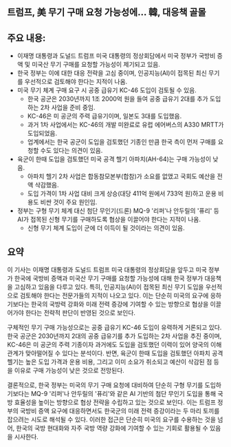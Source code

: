 ## 트럼프, 美 무기 구매 요청 가능성에… 韓, 대응책 골몰

## 주요 내용:
*   이재명 대통령과 도널드 트럼프 미국 대통령의 정상회담에서 미국 정부가 국방비 증액 및 미국산 무기 구매를 요청할 가능성이 제기되고 있음.
*   한국 정부는 이에 대한 대응 전략을 고심 중이며, 인공지능(AI)이 접목된 최신 무기를 우선적으로 검토해야 한다는 지적이 나옴.
*   미국 무기 체계 구매 요구 시 공중 급유기 KC-46 도입이 검토될 수 있음.
    *   한국 공군은 2030년까지 1조 2000억 원을 들여 공중 급유기 2대를 추가 도입하는 2차 사업을 준비 중임.
    *   KC-46은 미 공군의 주력 급유기이며, 일본도 3대를 도입했음.
    *   과거 1차 사업에서는 KC-46의 개발 미완료로 유럽 에어버스의 A330 MRTT가 도입되었음.
    *   업계에서는 한국 공군이 도입을 검토했던 기종인 만큼 한국 측이 먼저 구매를 요청할 수도 있다는 의견이 있음.
*   육군이 한때 도입을 검토했던 미국 공격 헬기 아파치(AH-64)는 구매 가능성이 낮음.
    *   아파치 헬기 2차 사업은 합동참모본부(합참)가 소요를 없앴고 국회도 예산을 전액 삭감했음.
    *   도입 가격이 1차 사업 대비 크게 상승(대당 411억 원에서 733억 원)하고 운용 비용도 비싼 것이 주요 원인임.
*   정부는 구형 무기 체계 대신 첨단 무인기(드론) MQ-9 '리퍼'나 안두릴의 '퓨리' 등 AI가 접목된 신형 무기를 구매하도록 협상을 이끌어야 한다는 지적이 나옴.
    *   신형 무기 체계 도입이 군에 더 이득이 될 것이라는 의견이 있음.

## 요약

이 기사는 이재명 대통령과 도널드 트럼프 미국 대통령의 정상회담을 앞두고 미국 정부가 한국에 국방비 증액과 미국산 무기 구매를 요청할 가능성에 대해 한국 정부가 대응책을 고심하고 있음을 다루고 있다. 특히, 인공지능(AI)이 접목된 최신 무기 도입을 우선적으로 검토해야 한다는 전문가들의 지적이 나오고 있다. 이는 단순히 미국의 요구에 응하기보다는 한국의 국방력 강화와 미래 전력 증강에 기여할 수 있는 방향으로 협상을 이끌어가야 한다는 전략적 판단이 반영된 것으로 보인다.

구체적인 무기 구매 가능성으로는 공중 급유기 KC-46 도입이 유력하게 거론되고 있다. 한국 공군은 2030년까지 2대의 공중 급유기를 추가 도입하는 2차 사업을 추진 중이며, KC-46은 미 공군의 주력 기종이자 과거에도 도입을 검토했던 이력이 있어 양국의 이해관계가 맞아떨어질 수 있다는 분석이다. 반면, 육군이 한때 도입을 검토했던 아파치 공격 헬기는 높은 도입 가격과 운용 비용, 그리고 이미 소요가 취소되고 예산이 삭감된 점 등을 이유로 구매 가능성이 낮은 것으로 전망된다.

결론적으로, 한국 정부는 미국의 무기 구매 요청에 대비하여 단순히 구형 무기를 도입하기보다는 MQ-9 '리퍼'나 안두릴의 '퓨리'와 같은 AI 기반의 첨단 무인기 도입을 통해 국방 효율성을 높이는 방향으로 협상 전략을 수립하고 있는 것으로 보인다. 이는 트럼프 정부의 국방비 증액 요구에 대응하면서도 한국군의 미래 전력 증강이라는 두 마리 토끼를 잡으려는 시도로 해석될 수 있다. 이러한 접근은 단순히 미국의 요구를 수용하는 것을 넘어, 한국의 국방 현대화와 자주 국방 역량 강화에 기여할 수 있는 기회로 활용될 수 있음을 시사한다.